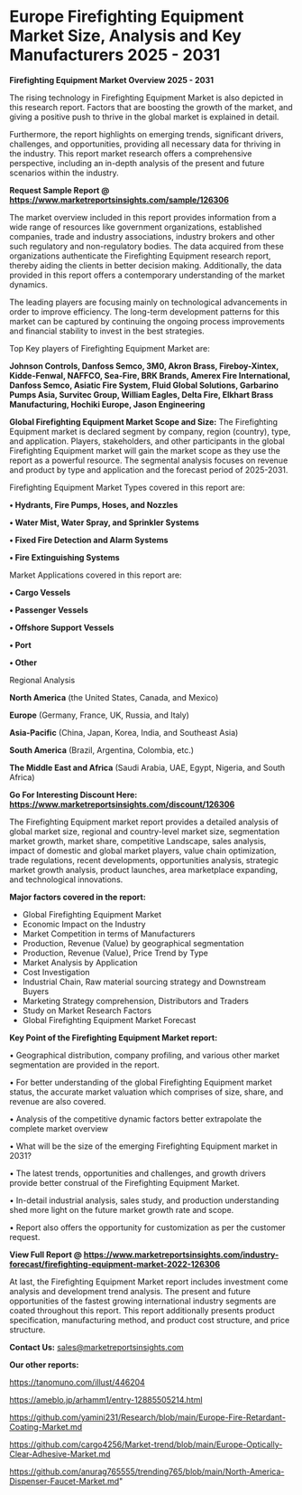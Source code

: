 # Europe Firefighting Equipment Market Size, Analysis and Key Manufacturers 2025 - 2031

<Strong> Firefighting Equipment Market Overview 2025 - 2031</strong>

The rising technology in Firefighting Equipment Market is also depicted in this research report. Factors that are boosting the growth of the market, and giving a positive push to thrive in the global market is explained in detail.

Furthermore, the report highlights on emerging trends, significant drivers, challenges, and opportunities, providing all necessary data for thriving in the industry. This report market research offers a comprehensive perspective, including an in-depth analysis of the present and future scenarios within the industry.

<strong>Request Sample Report @ <a href=https://www.marketreportsinsights.com/sample/126306>https://www.marketreportsinsights.com/sample/126306</a></strong>

The market overview included in this report provides information from a wide range of resources like government organizations, established companies, trade and industry associations, industry brokers and other such regulatory and non-regulatory bodies. The data acquired from these organizations authenticate the Firefighting Equipment research report, thereby aiding the clients in better decision making. Additionally, the data provided in this report offers a contemporary understanding of the market dynamics.

The leading players are focusing mainly on technological advancements in order to improve efficiency. The long-term development patterns for this market can be captured by continuing the ongoing process improvements and financial stability to invest in the best strategies.

Top Key players of Firefighting Equipment Market are:

<strong>Johnson Controls, Danfoss Semco, 3M0, Akron Brass, Fireboy-Xintex, Kidde-Fenwal, NAFFCO, Sea-Fire, BRK Brands, Amerex Fire International, Danfoss Semco, Asiatic Fire System, Fluid Global Solutions, Garbarino Pumps Asia, Survitec Group, William Eagles, Delta Fire, Elkhart Brass Manufacturing, Hochiki Europe, Jason Engineering</strong>

<strong><b>Global Firefighting Equipment Market Scope and Size:</b></strong>
The Firefighting Equipment market is declared segment by company, region (country), type, and application. Players, stakeholders, and other participants in the global Firefighting Equipment market will gain the market scope as they use the report as a powerful resource. The segmental analysis focuses on revenue and product by type and application and the forecast period of 2025-2031.

Firefighting Equipment Market Types covered in this report are:

<strong>• Hydrants, Fire Pumps, Hoses, and Nozzles

• Water Mist, Water Spray, and Sprinkler Systems

• Fixed Fire Detection and Alarm Systems

• Fire Extinguishing Systems</strong>

Market Applications covered in this report are:

<strong>• Cargo Vessels

• Passenger Vessels

• Offshore Support Vessels

• Port

• Other</strong> 

Regional Analysis

<strong>North America</strong> (the United States, Canada, and Mexico)

<strong>Europe</strong> (Germany, France, UK, Russia, and Italy)

<strong>Asia-Pacific</strong> (China, Japan, Korea, India, and Southeast Asia)

<strong>South America</strong> (Brazil, Argentina, Colombia, etc.)

<strong>The Middle East and Africa</strong> (Saudi Arabia, UAE, Egypt, Nigeria, and South Africa)

<strong>Go For Interesting Discount Here: <a href=https://www.marketreportsinsights.com/discount/126306>https://www.marketreportsinsights.com/discount/126306</a></strong>

The Firefighting Equipment market report provides a detailed analysis of global market size, regional and country-level market size, segmentation market growth, market share, competitive Landscape, sales analysis, impact of domestic and global market players, value chain optimization, trade regulations, recent developments, opportunities analysis, strategic market growth analysis, product launches, area marketplace expanding, and technological innovations.

<strong><b>Major factors covered in the report:</b></strong>
<ul>
  <li>Global Firefighting Equipment Market </li>
  <li>Economic Impact on the Industry</li>
  <li>Market Competition in terms of Manufacturers</li>
  <li>Production, Revenue (Value) by geographical segmentation</li>
  <li>Production, Revenue (Value), Price Trend by Type</li>
  <li>Market Analysis by Application</li>
  <li>Cost Investigation</li>
  <li>Industrial Chain, Raw material sourcing strategy and Downstream Buyers</li>
  <li>Marketing Strategy comprehension, Distributors and Traders</li>
  <li>Study on Market Research Factors</li>
  <li>Global Firefighting Equipment Market Forecast</li>
</ul>

<strong><b>Key Point of the Firefighting Equipment Market report:</b></strong>

• Geographical distribution, company profiling, and various other market segmentation are provided in the report.

• For better understanding of the global Firefighting Equipment market status, the accurate market valuation which comprises of size, share, and revenue are also covered.

• Analysis of the competitive dynamic factors better extrapolate the complete market overview

• What will be the size of the emerging Firefighting Equipment market in 2031?

• The latest trends, opportunities and challenges, and growth drivers provide better construal of the Firefighting Equipment Market.

• In-detail industrial analysis, sales study, and production understanding shed more light on the future market growth rate and scope.

• Report also offers the opportunity for customization as per the customer request.

<strong><b>View Full Report @ <a href=https://www.marketreportsinsights.com/industry-forecast/firefighting-equipment-market-2022-126306>https://www.marketreportsinsights.com/industry-forecast/firefighting-equipment-market-2022-126306</a></b></strong>


At last, the Firefighting Equipment Market report includes investment come analysis and development trend analysis. The present and future opportunities of the fastest growing international industry segments are coated throughout this report. This report additionally presents product specification, manufacturing method, and product cost structure, and price structure.

<strong>Contact Us:</strong>
sales@marketreportsinsights.com

<strong>Our other reports:</strong>

<a href=https://tanomuno.com/illust/446204>https://tanomuno.com/illust/446204</a>

<a href=https://ameblo.jp/arhamm1/entry-12885505214.html>https://ameblo.jp/arhamm1/entry-12885505214.html</a>

<a href=https://github.com/yamini231/Research/blob/main/Europe-Fire-Retardant-Coating-Market.md>https://github.com/yamini231/Research/blob/main/Europe-Fire-Retardant-Coating-Market.md</a>

<a href=https://github.com/cargo4256/Market-trend/blob/main/Europe-Optically-Clear-Adhesive-Market.md>https://github.com/cargo4256/Market-trend/blob/main/Europe-Optically-Clear-Adhesive-Market.md</a>

<a href=https://github.com/anurag765555/trending765/blob/main/North-America-Dispenser-Faucet-Market.md>https://github.com/anurag765555/trending765/blob/main/North-America-Dispenser-Faucet-Market.md</a>"
